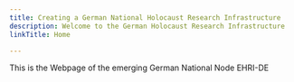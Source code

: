 ```yaml
---
title: Creating a German National Holocaust Research Infrastructure
description: Welcome to the German Holocaust Research Infrastructure
linkTitle: Home

---
```


This is the Webpage of the emerging German National Node EHRI-DE
